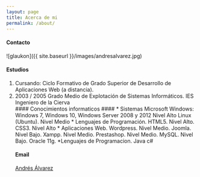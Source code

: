 ```yaml
---
layout: page
title: Acerca de mi
permalink: /about/
---
```

#### Contacto ####

![glaukon]({{ site.baseurl }}/images/andresalvarez.jpg)

#### Estudios ####
<ol>
    <li>Cursando: Ciclo Formativo de Grado Superior de Desarrollo de Aplicaciones Web (a distancia).</li>
    <li>2003 / 2005 Grado Medio de Explotación de Sistemas Informáticos. IES Ingeniero de la Cierva</li>
#### Conocimientos informaticos ####
* Sistemas 
    Microsoft Windows: Windows 7, Windows 10, Windows Server 2008 y 2012 Nivel Alto
    Linux (Ubuntu). Nivel Medio
* Lenguajes de Programación.
    HTML5. Nivel Alto.
    CSS3. Nivel Alto
* Aplicaciones Web.
    Wordpress. Nivel Medio.
    Joomla. Nivel Bajo.
    Xampp. Nivel Medio.
    Prestashop. Nivel Medio.
    MySQL. Nivel Bajo.
    Oracle 11g.
*Lenguajes de Programacion.
    Java
    c#




#### Email ####

[Andrés Álvarez](mailto:andresalvarezgonzalez@gmail.com)




